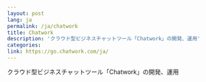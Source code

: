 ```yaml
---
layout: post
lang: ja
permalink: /ja/chatwork
title: Chatwork
description: 'クラウド型ビジネスチャットツール「Chatwork」の開発、運用'
categories: 
link: https://go.chatwork.com/ja/
---
```


<p>クラウド型ビジネスチャットツール「Chatwork」の開発、運用</p>
